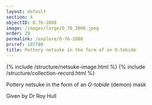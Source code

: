 ```yaml
---
layout: default
section: 4
objectID: O.76-2008
image: /images/large/O_76_2008.jpeg
order: 29
permalink: /explore/O-76-2008
priref: 187780
title: Pottery netsuke in the form of an O-tobide
---
```

{% include /structure/netsuke-image.html %}
{% include /structure/collection-record.html %}

Pottery netsuke in the form of an <em>O-tobide</em> (demon) mask

Given by Dr Roy Hull
